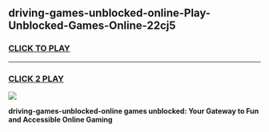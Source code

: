 
## driving-games-unblocked-online-Play-Unblocked-Games-Online-22cj5
<h3>
<a href="https://premium76.site?title=driving-games-unblocked-online&ref=25A">CLICK TO PLAY</a></h3>
<hr>

<h3>
<a href="https://premium76.site?title=driving-games-unblocked-online&ref=25A">CLICK 2 PLAY</a>
  
</h3>

<a href="https://premium76.site?title=driving-games-unblocked-online&ref=25A"><img src="https://clearcache.store/games.png"></a>


**driving-games-unblocked-online games unblocked: Your Gateway to Fun and Accessible Online Gaming**
